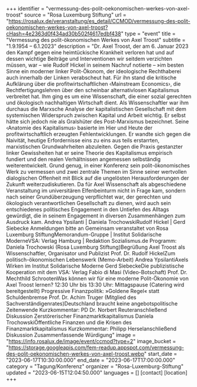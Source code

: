 +++
identifier = "vermessung-des-polit-oekonomischen-werkes-von-axel-troost"
source = "Rosa Luxemburg Stiftung"
url = "https://rosalux.de/veranstaltung/es_detail/CCMOD/vermessung-des-polit-oekonomischen-werkes-von-axel-troost?cHash=4e2363d0f434ad30b502f4617edbf438"
type = "event"
title = "Vermessung des polit-ökonomischen Werkes von Axel Troost"
subtitle = "1.9.1954 – 6.1.2023"
description = "Dr. Axel Troost, der am 6. Januar 2023 den Kampf gegen eine heimtückische Krankheit verloren hat und auf dessen wichtige Beiträge und Interventionen wir seitdem verzichten müssen, war – wie Rudolf Hickel in seinem Nachruf notierte – »im besten Sinne ein moderner linker Polit-Ökonom, der ideologische Rechthaberei auch innerhalb der Linken verabscheut hat. Für ihn stand die kritische Aufklärung über die profitwirtschaftlichen ‹Mainstream Economics›, die Rechtfertigungslehren über den scheinbar alternativlosen Kapitalismus verbreitet hat.
Ihm ging es um eine Wissenschaft, die einer sozial gerechten und ökologisch nachhaltigen Wirtschaft dient. Als Wissenschaftler war ihm durchaus die Marxsche Analyse der kapitalistischen Gesellschaft mit dem systemischen Widerspruch zwischen Kapital und Arbeit wichtig. Er selbst hätte sich jedoch nie als Gralshüter des Post-Marxismus bezeichnet. Seine ‹Anatomie des Kapitalismus› basierte im Hier und Heute der profitwirtschaftlich erzeugten Fehlentwicklungen. Er wandte sich gegen die Naivität, heutige Erfordernisse eins zu eins aus teils erstarrten, marxistischen Grundwahrheiten abzuleiten. Gegen die Praxis gestanzter linker Gewissheiten hat er seine Theorie des Kapitalismus empirisch fundiert und den realen Verhältnissen angemessen selbständig weiterentwickelt.
Grund genug, in einer Konferenz sein polit-ökonomisches Werk zu vermessen und zwei zentrale Themen im Sinne seiner wertvollen dialogischen Offenheit mit Blick auf die ungelösten Herausforderungen der Zukunft weiterzudiskutieren.
Da für Axel Wissenschaft als abgeschiedene Veranstaltung im universitären Elfenbeinturm nicht in Frage kam, sondern nach seiner Grundüberzeugung verpflichtet war, der gerechten und ökologisch verantwortlichen Gesellschaft zu dienen, wird auch sein entschiedenes politisches Engagement in den Untiefen des Alltags gewürdigt, die in seinem Engagement in diversen Zusammenhängen zum Ausdruck kam.
Andrea Ypsilanti | Daniela TrochowskiRudolf Hickel | Gerd Siebecke
Anmeldungen bitte an 
Gemeinsam veranstaltet von Rosa Luxemburg StiftungMemorandum-Gruppe | Institut Solidarische ModerneVSA: Verlag Hamburg | Redaktion Sozialismus.de
Programm:
Daniela Trochowski (Rosa Luxemburg Stiftung)Begrüßung
Axel Troost als Wissenschaftler, Organisator und Publizist
Prof. Dr. Rudolf HickelZum politisch-ökonomischen Lebenswerk (Memo-Arbeit)
Andrea YpsilantiAxels Wirken im Institut Solidarische Moderne
Gerd SiebeckeDie publizistische Kooperation mit dem VSA: Verlag
Fabio di Masi (Video-Botschaft)
Prof. Dr. Mechthild SchrootenWas können wir für eine moderne Polit-Ökonomie von Axel Troost lernen?
12:30 Uhr bis 13:30 Uhr: Mittagspause (Catering wird bereitgestellt)
Progressive Finanzpolitik: »Goldene Regel« statt Schuldenbremse
Prof. Dr. Achim Truger (Mitglied des Sachverständigenrates)Deutschland braucht keine angebotspolitische Zeitenwende
Kurzkommentar: PD Dr. Norbert Reuteranschließend Diskussion
Zerstörerischer Finanzmarktkapitalismus
Daniela TrochowskiÖffentliche Finanzen und die Krisen des Finanzmarktkapitalismus
Kurzkommentar: Philipp Herselanschließend Diskussion
Zusammenfassende Würdigung"
image = "https://info.rosalux.de/image/event/ccmod?type=2"
image_bucket = "https://storage.googleapis.com/fem-readup.appspot.com/vermessung-des-polit-oekonomischen-werkes-von-axel-troost.webp"
start_date = "2023-06-17T10:30:00.000"
end_date = "2023-06-17T17:00:00.000"
category = "Tagung/Konferenz"
organizer = "Rosa-Luxemburg-Stiftung"
updated = "2023-06-15T12:04:50.000"
languages = []
[contact]
[location]
+++